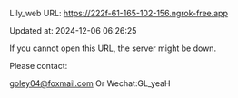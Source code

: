 Lily_web URL: https://222f-61-165-102-156.ngrok-free.app

Updated at: 2024-12-06 06:26:25

If you cannot open this URL, the server might be down.

Please contact: 

goley04@foxmail.com Or Wechat:GL_yeaH